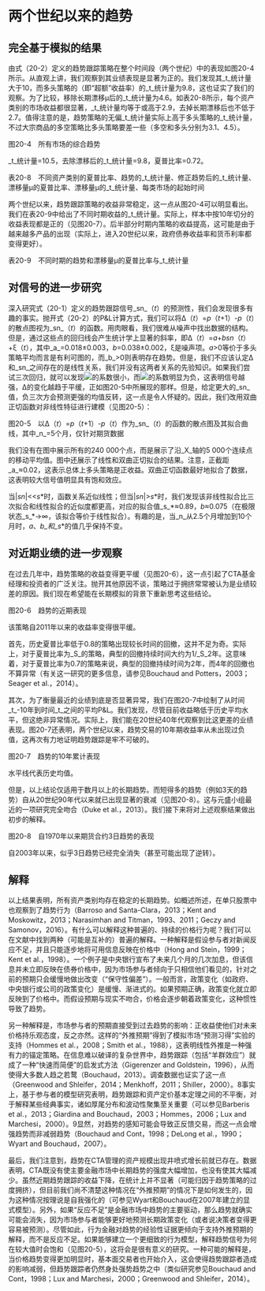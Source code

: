 # 两个世纪以来的趋势

## 完全基于模拟的结果

由式（20-2）定义的趋势跟踪策略在整个时间段（两个世纪）中的表现如图20-4所示。从直观上讲，我们观察到其业绩表现是显著为正的。我们发现其_t_统计量大于10，而多头策略的（即“超额”收益率）的_t_统计量为9.8，这也证实了我们的观察。为了比较，移除长期漂移μ后的_t_统计量为4.6。如表20-8所示，每个资产类别的市场收益都很显著，_t_统计量均等于或高于2.9，去掉长期漂移后也不低于2.7。值得注意的是，趋势策略的无偏_t_统计量实际上高于多头策略的_t_统计量，不过大宗商品的多空策略比多头策略要差一些（多空和多头分别为3.1、4.5）。

[](http://popImage?src='../Images/522-1.jpg')

图20-4　所有市场的综合趋势

_t_统计量=10.5，去除漂移后的_t_统计量=9.8，夏普比率=0.72。

表20-8　不同资产类别的夏普比率、趋势的_t_统计量、修正趋势后的_t_统计量、漂移量μ的夏普比率、漂移量μ的_t_统计量、每类市场的起始时间

[](http://popImage?src='../Images/522-2.jpg')

两个世纪以来，趋势跟踪策略的收益非常稳定，这一点从图20-4可以明显看出。我们在表20-9中给出了不同时期收益的_t_统计量。实际上，样本中按10年切分的收益表现都是正的（见图20-7）。后半部分时期内策略的收益提高，这可能是由于越来越多产品的出现（实际上，进入20世纪以来，政府债券收益率和货币利率都变得更好）。

表20-9　不同时期的趋势和漂移量μ的夏普比率与_t_统计量

[](http://popImage?src='../Images/523-1.jpg')

## 对信号的进一步研究

深入研究式（20-1）定义的趋势跟踪信号_sn_（_t_）的预测性，我们会发现很多有趣的事实。抛开式（20-2）的P&L计算方式，我们可以将Δ（_t_）=_p_（_t_+1）-_p_（_t_）的散点图视为_sn_（_t_）的函数。用肉眼看，我们很难从噪声中找出数据的结构。但是，通过这些点的回归线会产生统计学上显著的斜率，即Δ（_t_）=_a_+_bsn_（_t_）+ξ（_t_），其中_a_\=0.018±0.003，_b_\=0.038±0.002，ξ是噪声项。_a_\>0等价于多头策略平均而言是有利可图的，而_b_\>0则表明存在趋势。但是，我们不应该认定Δ和_sn_之间存在的是线性关系，我们并没有这两者关系的先验知识。如果我们尝试三次回归，就可以发现![](523-2.jpg)的系数很小，而![](523-3.jpg)的系数明显为负，这表明信号越强，Δ的变化越趋于平缓，正如图20-5中所展现的那样。但是，给定更大的_sn_值，负三次方会预测更强的均值反转，这一点是令人怀疑的。因此，我们改用双曲正切函数对非线性特征进行建模（见图20-5）：

[](http://popImage?src='../Images/523-4.jpg')

[](http://popImage?src='../Images/524-1.jpg')

图20-5　以Δ（_t_）=_p_（_t_+1）-_p_（_t_）作为_sn_（_t_）的函数的散点图及其拟合曲线，其中_n_\=5个月，仅针对期货数据

我们没有在图中展示所有的240 000个点，而是展示了沿_X_轴的5 000个连续点的移动平均值。图中还展示了线性和双曲正切拟合的结果。注意，正截距_a_≈0.02，这表示总体上多头策略是正收益。双曲正切函数最好地拟合了数据，这表明较大信号值明显具有饱和效应。

当|_sn_|<<_s_\*时，函数关系近似线性；但当|_sn_|>_s_\*时，我们发现该非线性拟合比三次拟合和线性拟合的近似度都更高，对应的拟合值_s_\*≈0.89，_b_≈0.075（在极限状态_s_\*→∞，该拟合等价于线性拟合）。有趣的是，当_n_从2.5个月增加到10个月时，_a_、_b_和_s_\*的值几乎保持不变。

## 对近期业绩的进一步观察

在过去几年中，趋势策略的收益变得更平缓（见图20-6），这一点引起了CTA基金经理和投资者的广泛关注。抛开其他原因不谈，策略过于拥挤常常被认为是业绩较差的原因。我们现在希望能在长期模拟的背景下重新思考这些结论。

[](http://popImage?src='../Images/524-2.jpg')

图20-6　趋势的近期表现

该策略自2011年以来的收益率变得很平缓。

首先，历史夏普比率低于0.8的策略出现较长时间的回撤，这并不足为奇。实际上，对于夏普比率为_S_的策略，典型的回撤持续时间大约为1/_S_2年。这意味着，对于夏普比率为0.7的策略来说，典型的回撤持续时间为2年，而4年的回撤也不算异常（有关这一研究的更多信息，请参见Bouchaud and Potters，2003；Seager et al.，2014）。

其次，为了衡量最近的业绩到底是否显著异常，我们在图20-7中绘制了从时间_t_\-10年到时间_t_之间的平均P&L。我们发现，尽管目前收益略低于历史平均水平，但这绝非异常情况。实际上，我们能在20世纪40年代观察到比这更差的业绩表现。图20-7还表明，两个世纪以来，趋势交易的10年期收益率从未出现过负值，这再次有力地证明趋势跟踪是牢不可破的。

[](http://popImage?src='../Images/525-1.jpg')

图20-7　趋势的10年累计表现

水平线代表历史均值。

但是，以上结论仅适用于数月以上的长期趋势。而短得多的趋势（例如3天的趋势）自从20世纪90年代以来就已出现显著的衰减（见图20-8）。这与元盛小组最近的一项研究完全吻合（Duke et al.，2013）。我们接下来将对上述观察结果做出初步的解释。

[](http://popImage?src='../Images/526-1.jpg')

图20-8　自1970年以来期货合约3日趋势的表现

自2003年以来，似乎3日趋势已经完全消失（甚至可能出现了逆转）。

## 解释

以上结果表明，所有资产类别均存在稳定的长期趋势。如概述所述，在单只股票中也观察到了趋势行为（Barroso and Santa-Clara，2013；Kent and Moskowitz，2013；Narasimhan and Titman，1993、2011；Geczy and Samonov，2016）。有什么可以解释这种普遍的、持续的价格行为呢？我们可以在文献中找到两种（可能是互补的）普遍的解释。一种解释是假设参与者对新闻反应不足，并且只能逐步地将可用信息反映在价格中（Hong and Stein，1999；Kent et al.，1998）。一个例子是中央银行宣布了未来几个月的几次加息，但该信息并未立即反映在债券价格中，因为市场参与者倾向于只相信他们看见的，针对之前的预期只会缓慢地做出改变（“保守性偏差”）。一般而言，政策变化（如政府、中央银行或公司的政策变化）是缓慢、渐进式的。如果预期正确，政策变化就立即反映到了价格中。而假设预期与现实不吻合，价格会逐步朝着政策变化，这种惯性导致了趋势。

另一种解释是，市场参与者的预期直接受到过去趋势的影响：正收益使他们对未来价格持乐观态度，反之亦然。这样的“外推预期”得到了模拟市场“预测习得”实验的支持（Hommes et al.，2008；Smith et al.，1988），这表明线性外推是一种强有力的锚定策略。在信息难以破译的复杂世界中，趋势跟踪（包括“羊群效应”）就成了一种“快速而简便”的启发式方法（Gigerenzer and Goldstein，1996），从而使得大多数人趋之若鹜（Bouchaud，2013）。调查数据也证实了这一点（Greenwood and Shleifer，2014；Menkhoff，2011；Shiller，2000）。8事实上，基于参与者的模型研究表明，趋势跟踪和资产定价基本定理之间的不平衡，对于解释某些经典事实，诸如厚尾分布和波动性聚集至关重要（可以参见Barberis et al.，2013；Giardina and Bouchaud，2003；Hommes，2006；Lux and Marchesi，2000）。9显然，对趋势的感知可能会导致正反馈交易，而这一点会增强趋势而非减弱趋势（Bouchaud and Cont，1998；DeLong et al.，1990；Wyart and Bouchaud，2007）。

最后，我们注意到，趋势在CTA管理的资产规模出现井喷式增长前就已存在。数据表明，CTA既没有使主要金融市场中长期趋势的强度大幅增加，也没有使其大幅减少。虽然近期趋势跟踪的收益下降，在统计上并不显著（可能归因于趋势策略的过度拥挤），但目前我们尚不清楚这种情况在“外推预期”的情况下是如何发生的，因为这种情况按理说是自我强化的（可参见Wyart和Bouchaud在2007年建立的显式模型）。另外，如果“反应不足”是金融市场中趋势的主要驱动，那么趋势就确实可能会消失，因为市场参与者能够更好地预测长期政策变化（或者说决策者变得更容易被预测）。尽管如此，行为金融对趋势的经验性证据更倾向于支持外推预期的解释，而不是反应不足。如果能够建立一个更细致的行为模型，解释趋势信号为何在较大值时会饱和（见图20-5），这将会是很有意义的研究。一种可能的解释是，当价格趋势变得更加明显时，基本面交易者也开始介入，这会使得趋势跟踪者造成的影响减弱，但趋势跟踪者仍然身处强势趋势之中（类似研究参见Bouchaud and Cont，1998；Lux and Marchesi，2000；Greenwood and Shleifer，2014）。